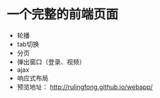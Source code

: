 # 一个完整的前端页面

- 轮播
- tab切换
- 分页
- 弹出窗口（登录、视频）
- ajax
- 响应式布局
- 预览地址： http://rulingfong.github.io/webapp/
